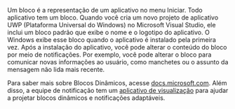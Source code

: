 ﻿Um bloco é a representação de um aplicativo no menu Iniciar. Todo aplicativo tem um bloco. Quando você cria um novo projeto de aplicativo UWP (Plataforma Universal do Windows) no Microsoft Visual Studio, ele inclui um bloco padrão que exibe o nome e o logotipo do aplicativo. O Windows exibe esse bloco quando o aplicativo é instalado pela primeira vez. Após a instalação do aplicativo, você pode alterar o conteúdo do bloco por meio de notificações. Por exemplo, você pode alterar o bloco para comunicar novas informações ao usuário, como manchetes ou o assunto da mensagem não lida mais recente.

Para saber mais sobre Blocos Dinâmicos, acesse [docs.microsoft.com](https://docs.microsoft.com/en-us/windows/uwp/controls-and-patterns/tiles-and-notifications-creating-tiles). Além disso, a equipe de notificação tem um [aplicativo de visualização](https://docs.microsoft.com/en-us/windows/uwp/controls-and-patterns/tiles-and-notifications-notifications-visualizer) para ajudar a projetar blocos dinâmicos e notificações adaptáveis.
